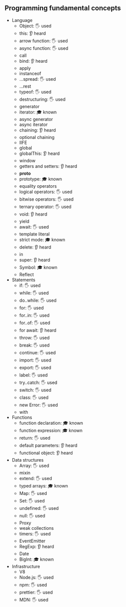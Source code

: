 ## Programming fundamental concepts

- Language
  - Object: 🖐️ used 
  - this: 👂 heard
  - arrow function: 🖐️ used 
  - async function: 🖐️ used 
  - call
  - bind: 👂 heard
  - apply
  - instanceof
  - ...spread: 🖐️ used 
  - ...rest
  - typeof: 🖐️ used 
  - destructuring: 🖐️ used 
  - generator
  - iterator: 🎓 known
  - async generator
  - async iterator
  - chaining: 👂 heard
  - optional chaining
  - IIFE
  - global
  - globalThis: 👂 heard
  - window
  - getters and setters: 👂 heard
  - __proto__
  - prototype: 🎓 known
  - equality operators
  - logical operators: 🖐️ used 
  - bitwise operators: 🖐️ used 
  - ternary operator: 🖐️ used 
  - void: 👂 heard
  - yield
  - await: 🖐️ used 
  - template literal
  - strict mode: 🎓 known
  - delete: 👂 heard
  - in
  - super: 👂 heard
  - Symbol: 🎓 known
  - Reflect
- Statements
  - if: 🖐️ used 
  - while: 🖐️ used 
  - do..while: 🖐️ used 
  - for: 🖐️ used 
  - for..in: 🖐️ used 
  - for..of: 🖐️ used 
  - for await: 👂 heard
  - throw: 🖐️ used 
  - break: 🖐️ used 
  - continue: 🖐️ used 
  - import: 🖐️ used 
  - export: 🖐️ used 
  - label: 🖐️ used 
  - try..catch: 🖐️ used 
  - switch: 🖐️ used 
  - class: 🖐️ used 
  - new Error: 🖐️ used 
  - with
- Functions
  - function declaration: 🎓 known
  - function expression: 🎓 known
  - return: 🖐️ used 
  - default parameters: 👂 heard
  - functional object: 👂 heard
- Data structures
  - Array: 🖐️ used 
  - mixin
  - extend: 🖐️ used 
  - typed arrays: 🎓 known
  - Map: 🖐️ used 
  - Set: 🖐️ used 
  - undefined: 🖐️ used 
  - null: 🖐️ used 
  - Proxy
  - weak collections
  - timers: 🖐️ used 
  - EventEmitter
  - RegExp: 👂 heard
  - Date
  - BigInt: 🎓 known
- Infrastructure
  - V8
  - Node.js: 🖐️ used 
  - npm: 🖐️ used 
  - prettier: 🖐️ used 
  - MDN: 🖐️ used 
